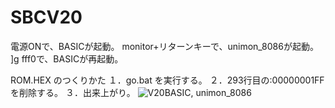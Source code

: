 # SBCV20
電源ONで、BASICが起動。
monitor+リターンキーで、unimon_8086が起動。
]g fff0で、BASICが再起動。

ROM.HEX のつくりかた
１．go.bat を実行する。
２．293行目の:00000001FFを削除する。
３．出来上がり。
![V20BASIC, unimon_8086](images/SBCV20_V20BASIC_unimon.png)
